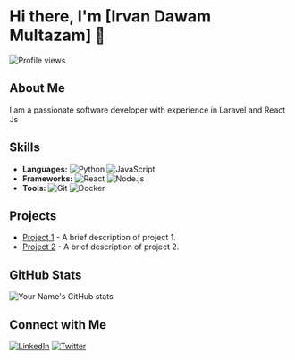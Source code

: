 # Hi there, I'm [Irvan Dawam Multazam] 👋

![Profile views](https://gpvc.arturio.dev/vandawam)

## About Me
I am a passionate software developer with experience in Laravel and React Js 

## Skills
- **Languages:** ![Python](https://img.shields.io/badge/-Python-333333?style=flat&logo=python) ![JavaScript](https://img.shields.io/badge/-JavaScript-333333?style=flat&logo=javascript)
- **Frameworks:** ![React](https://img.shields.io/badge/-React-333333?style=flat&logo=react) ![Node.js](https://img.shields.io/badge/-Node.js-333333?style=flat&logo=node.js)
- **Tools:** ![Git](https://img.shields.io/badge/-Git-333333?style=flat&logo=git) ![Docker](https://img.shields.io/badge/-Docker-333333?style=flat&logo=docker)

## Projects
- [Project 1](https://github.com/username/project1) - A brief description of project 1.
- [Project 2](https://github.com/username/project2) - A brief description of project 2.

## GitHub Stats
![Your Name's GitHub stats](https://github-readme-stats.vercel.app/api?username=username&show_icons=true&theme=radical)

## Connect with Me
[![LinkedIn](https://img.shields.io/badge/-LinkedIn-333333?style=flat&logo=linkedin)](https://linkedin.com/in/username) [![Twitter](https://img.shields.io/badge/-Twitter-333333?style=flat&logo=twitter)](https://twitter.com/username)
